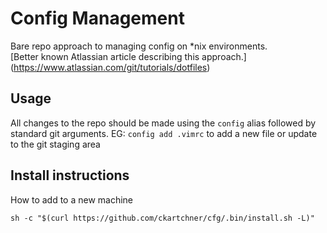 # Config Management
Bare repo approach to managing config on *nix environments.  
[Better known Atlassian article describing this approach.]
(https://www.atlassian.com/git/tutorials/dotfiles)

## Usage
All changes to the repo should be made using the `config` alias followed by standard git arguments.
EG: `config add .vimrc` to add a new file or update to the git staging area

## Install instructions
How to add to a new machine
```
sh -c "$(curl https://github.com/ckartchner/cfg/.bin/install.sh -L)"
```

